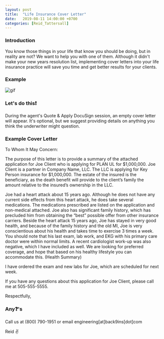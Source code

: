 ```yaml
---
layout: post
title:  "Life Insurance Cover Letter"
date:   2019-08-11 14:00:00 +0700
categories: [Reid_Tattersall]
---
```

### Introduction
You know those things in your life that know you should be doing, but in reality are not? We want to help you with one of them. Although it didn't make your new years resolution list, implementing cover letters into your life insurance practice will save you time and get better results for your clients.

### Example
![gif](https://d1usw6tyldpxhi.cloudfront.net/2019-08-11-cover_letter_giphy.gif "GIF")

### Let's do this❗️
During the agent's Quote & Apply DocuSign session, an empty cover letter will appear. It's optional, but we suggest providing details on anything you think the underwriter might question.

### Example Cover Letter
To Whom It May Concern:

The purpose of this letter is to provide a summary of the attached application for Joe Client who is applying for PLAN UL for $1,000,000.
Joe Client is a partner in Company Name, LLC. The LLC is applying for Key Person insurance for $1,000,000. The estate of the insured is the beneficiary, as the death benefit will provide to the client’s family the amount relative to the insured’s ownership in the LLC.

Joe had a heart attack about 15 years ago. Although he does not have any current side effects from this heart attack, he does take several medications. The medications prescribed are listed on the application and non-medical attached. Joe also has significant family history, which has precluded him from obtaining the “best” possible offer from other insurance carriers. Beside the heart attack 15 years ago, Joe has stayed in very good health, and because of the family history and the old MI, Joe is very conscientious about his health and takes time to exercise 3 times a week. You should note that his last exam, lab work, and EKG with his primary care doctor were within normal limits. A recent cardiologist work-up was also negative, which I have included as well. We are looking for preferred coverage, and hope that based on his healthy lifestyle you can accommodate this. (Health Summary)

I have ordered the exam and new labs for Joe, which are scheduled for next week.

If you have any questions about this application for Joe Client, please call me at 505-555-5555.

Respectfully,

### Any❓'s
Call us at (800) 790-1951 or email engineering[at]back9ins[dot]com

Reid ✌️
